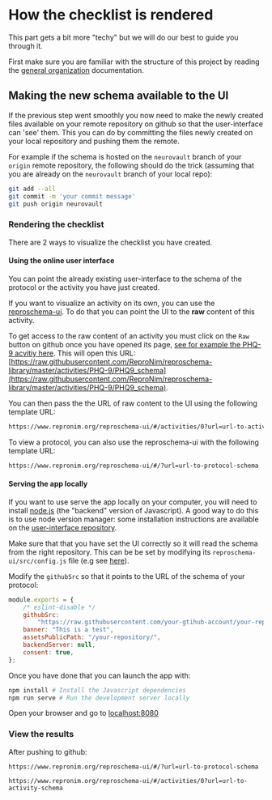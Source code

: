 # How the checklist is rendered

This part gets a bit more "techy" but we will do our best to guide you through it.

First make sure you are familiar with the structure of this project by reading
the [general organization](./general-organization.md) documentation.

## Making the new schema available to the UI

If the previous step went smoothly you now need to make the newly created files
available on your remote repository on github so that the user-interface can
'see' them. This you can do by committing the files newly created on your local
repository and pushing them the remote.

For example if the schema is hosted on the `neurovault` branch of your `origin`
remote repository, the following should do the trick (assuming that you are
already on the `neurovault` branch of your local repo):

```bash
git add --all
git commit -m 'your commit message'
git push origin neurovault
```

### Rendering the checklist

There are 2 ways to visualize the checklist you have created.

#### Using the online user interface

You can point the already existing user-interface to the schema of the protocol
or the activity you have just created.

If you want to visualize an activity on its own, you can use the
[reproschema-ui](https://www.repronim.org/reproschema-ui/#/). To do that you can
point the UI to the **raw** content of this activity.

To get access to the raw content of an activity you must click on the `Raw`
button on github once you have opened its page,
[see for example the PHQ-9 acvitiy here](https://github.com/ReproNim/reproschema-library/blob/master/activities/PHQ-9/PHQ9_schema).
This will open this URL:
[https://raw.githubusercontent.com/ReproNim/reproschema-library/master/activities/PHQ-9/PHQ9_schema](https://raw.githubusercontent.com/ReproNim/reproschema-library/master/activities/PHQ-9/PHQ9_schema).

You can then pass the the URL of raw content to the UI using the following
template URL:

```bash
https://www.repronim.org/reproschema-ui/#/activities/0?url=url-to-activity-schema
```

To view a protocol, you can also use the reproschema-ui with the following
template URL:

```bash
https://www.repronim.org/reproschema-ui/#/?url=url-to-protocol-schema
```

#### Serving the app locally

If you want to use serve the app locally on your computer, you will need to
install [node.js](https://nodejs.org/en/) (the "backend" version of Javascript).
A good way to do this is to use node version manager: some installation
instructions are available on the
[user-interface repository](https://github.com/ReproNim/reproschema-ui#serve-the-app-on-your-computer).

<!-- TODO Is it possible to point the UI to a local file ? -->

Make sure that that you have set the UI correctly so it will read the schema
from the right repository. This can be be set by modifying its
`reproschema-ui/src/config.js` file (e.g see
[here](https://github.com/ReproNim/reproschema-ui/blob/master/src/config.js)).

Modify the `githubSrc` so that it points to the URL of the schema of your
protocol:

```javascript
module.exports = {
    /* eslint-disable */
    githubSrc:
        "https://raw.githubusercontent.com/your-gtihub-account/your-repository/branch-name/folder/protcol_schema_filename",
    banner: "This is a test",
    assetsPublicPath: "/your-repository/",
    backendServer: null,
    consent: true,
};
```

Once you have done that you can launch the app with:

```bash
npm install # Install the Javascript dependencies
npm run serve # Run the development server locally
```

Open your browser and go to [localhost:8080](localhost:8080)

### View the results

After pushing to github:

```text
https://www.repronim.org/reproschema-ui/#/?url=url-to-protocol-schema

https://www.repronim.org/reproschema-ui/#/activities/0?url=url-to-activity-schema
```
